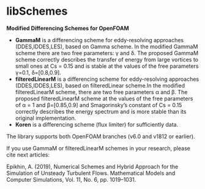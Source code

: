 # libSchemes

**Modified Differencing Schemes for OpenFOAM**

- **GammaM** is a differencing scheme for eddy-resolving approaches (DDES,IDDES,LES), based on Gamma scheme. In the modified GammaM scheme there are two free parameters: γ and δ. The proposed GammaM scheme correctly describes the transfer of energy from large vortices to small ones at Cs = 0.15 and is stable at the values of the free parameters  γ=0.1, δ=[0.8,0.9].
- **filteredLinearM** is a differencing scheme for eddy-resolving approaches (DDES,IDDES,LES), based on filteredLinear scheme.In the modified filteredLinearM scheme, there are two free parameters α and β. The proposed filteredLinearM scheme at the values of the free parameters of α = 1 and β=[0.85,0.9] and Smagorinsky’s constant of Cs = 0.15 correctly describes the energy spectrum and is more stable than its original implementation.
- **Koren** is a differencing scheme (flux limiter) for sufficiently data.

The library supports both OpenFOAM branches (v6.0 and v1812 or earlier).

If you use GammaM or filteredLinearM schemes in your research, please cite next articles:

Epikhin, A. (2019), Numerical Schemes and Hybrid Approach for the Simulation of Unsteady Turbulent Flows. Mathematical Models and Computer Simulations, Vol. 11, No. 6, pp. 1019–1031.
